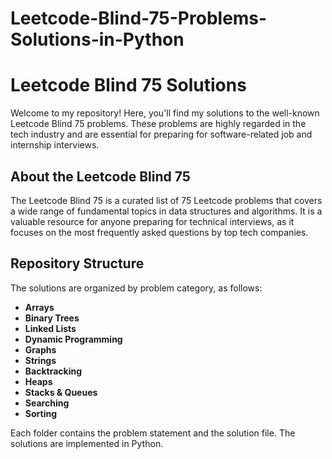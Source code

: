 # Leetcode-Blind-75-Problems-Solutions-in-Python
# Leetcode Blind 75 Solutions

Welcome to my repository! Here, you'll find my solutions to the well-known Leetcode Blind 75 problems. These problems are highly regarded in the tech industry and are essential for preparing for software-related job and internship interviews.

## About the Leetcode Blind 75

The Leetcode Blind 75 is a curated list of 75 Leetcode problems that covers a wide range of fundamental topics in data structures and algorithms. It is a valuable resource for anyone preparing for technical interviews, as it focuses on the most frequently asked questions by top tech companies.

## Repository Structure

The solutions are organized by problem category, as follows:

- **Arrays**
- **Binary Trees**
- **Linked Lists**
- **Dynamic Programming**
- **Graphs**
- **Strings**
- **Backtracking**
- **Heaps**
- **Stacks & Queues**
- **Searching**
- **Sorting**

Each folder contains the problem statement and the solution file. The solutions are implemented in Python.
